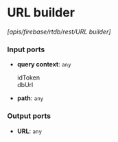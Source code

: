 # URL builder

_[apis/firebase/rtdb/rest/URL builder]_

### Input ports

* __query context__: ` any `

    idToken  
    dbUrl  


* __path__: ` any `

### Output ports

* __URL__: ` any `

